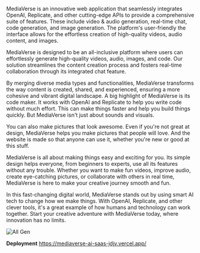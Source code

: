 MediaVerse is an innovative web application that seamlessly integrates OpenAI, Replicate, and
other cutting-edge APIs to provide a comprehensive suite of features. These include video & audio 
generation, real-time chat, code generation, and image generation. The platform's user-friendly 
the interface allows for the effortless creation of high-quality videos, audio content, and images. 

MediaVerse is designed to be an all-inclusive platform where users can effortlessly generate high-quality videos, audio, images, and code. Our solution streamlines the content creation process 
and fosters real-time collaboration through its integrated chat feature. 

By merging diverse media types and functionalities, MediaVerse transforms the way content is 
created, shared, and experienced, ensuring a more cohesive and vibrant digital landscape. 
A big highlight of MediaVerse is its code maker. It works with OpenAI and Replicate to help you 
write code without much effort. This can make things faster and help you build things quickly. 
But MediaVerse isn't just about sounds and visuals. 

You can also make pictures that look awesome. Even if you're not great at design, MediaVerse 
helps you make pictures that people will love. And the website is made so that anyone can use it, 
whether you're new or good at this stuff. 

MediaVerse is all about making things easy and exciting for you. Its simple design helps everyone, 
from beginners to experts, use all its features without any trouble. Whether you want to make fun 
videos, improve audio, create eye-catching pictures, or collaborate with others in real time, 
MediaVerse is here to make your creative journey smooth and fun. 

In this fast-changing digital world, MediaVerse stands out by using smart AI tech to change how 
we make things. With OpenAI, Replicate, and other clever tools, it's a great example of how 
humans and technology can work together. Start your creative adventure with MediaVerse today, 
where innovation has no limits.

![All Gen](https://github.com/Ravindra3609/Mediaverse-AI-saas/assets/84234685/5b7bf041-fba6-454b-852e-9a0776e07a27)




**Deployment**
https://mediaverse-ai-saas-jdjv.vercel.app/
